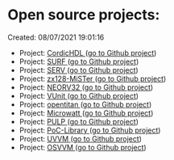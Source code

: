 # Open source projects:
Created: 08/07/2021 19:01:16
- Project: [CordicHDL ](./CordicHDL_doc/README.md) ([go to Github project](https://github.com/qarlosalberto/cordicHDL.git))
- Project: [SURF ](./SURF_doc/README.md) ([go to Github project](https://github.com/slaclab/surf))
- Project: [SERV ](./SERV_doc/README.md) ([go to Github project](https://github.com/olofk/serv))
- Project: [zx128-MiSTer ](./zx128-MiSTer_doc/README.md) ([go to Github project](https://github.com/Kyp069/zx128-MiSTer.git))
- Project: [NEORV32 ](./NEORV32_doc/README.md) ([go to Github project](https://github.com/stnolting/neorv32.git))
- Project: [VUnit ](./VUnit_doc/README.md) ([go to Github project](https://github.com/VUnit/vunit.git))
- Project: [opentitan ](./opentitan_doc/README.md) ([go to Github project](https://github.com/lowRISC/opentitan.git))
- Project: [Microwatt ](./Microwatt_doc/README.md) ([go to Github project](https://github.com/antonblanchard/microwatt.git))
- Project: [PULP ](./PULP_doc/README.md) ([go to Github project](https://github.com/pulp-platform/pulp.git))
- Project: [PoC-Library ](./PoC-Library_doc/README.md) ([go to Github project](https://github.com/VLSI-EDA/PoC.git))
- Project: [UVVM ](./UVVM_doc/README.md) ([go to Github project](https://github.com/UVVM/UVVM.git))
- Project: [OSVVM ](./OSVVM_doc/README.md) ([go to Github project](https://github.com/OSVVM/OSVVM.git))

